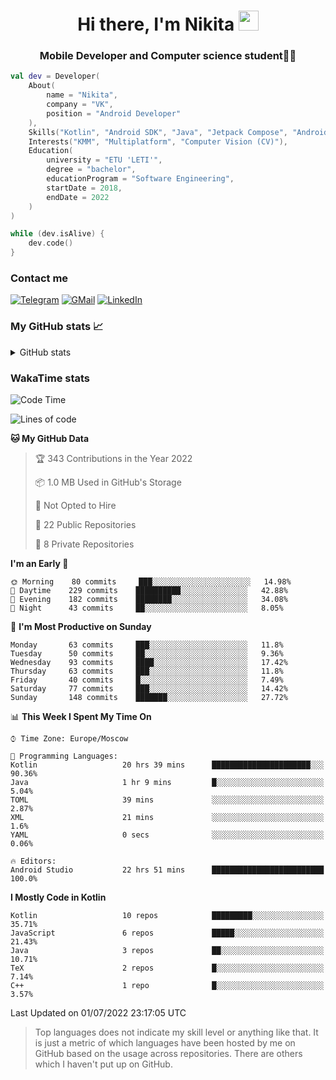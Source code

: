 <h1 align="center">
Hi there, I'm Nikita 
<img src="https://github.com/blackcater/blackcater/raw/main/images/Hi.gif" height="32"/>
</h1>
<h3 align="center">Mobile Developer and Computer science student👨‍💻</h3>

```kotlin
val dev = Developer(
    About(
        name = "Nikita",
        company = "VK",
        position = "Android Developer"
    ),
    Skills("Kotlin", "Android SDK", "Java", "Jetpack Compose", "Android Jetpack"),
    Interests("KMM", "Multiplatform", "Computer Vision (CV)"),
    Education(
        university = "ETU 'LETI'",
        degree = "bachelor",
        educationProgram = "Software Engineering",
        startDate = 2018,
        endDate = 2022
    )
)

while (dev.isAlive) {
    dev.code()
}
```

### Contact me

[![Telegram](https://img.shields.io/badge/Telegram-white?style=for-the-badge&logo=telegram&logoColor=29e9ea)](https://t.me/po4yka)
[![GMail](https://img.shields.io/badge/Gmail-white?style=for-the-badge&logo=gmail&logoColor=d14836)](mailto:pochaev.nik@gmail.com)
[![LinkedIn](https://img.shields.io/badge/linkedin%20-white.svg?&style=for-the-badge&logo=linkedin&logoColor=%230077B5)](https://www.linkedin.com/in/nikita-pochaev-415b5a1a1)

### My GitHub stats 📈

<details>
  <summary>GitHub stats</summary>
  <p align="center">
    <img src="https://github-readme-stats.vercel.app/api?username=po4yka&show_icons=true&theme=dark" />
  </p>
</details>

### WakaTime stats

<!--START_SECTION:waka-->
![Code Time](http://img.shields.io/badge/Code%20Time-0%20secs-blue)

![Lines of code](https://img.shields.io/badge/From%20Hello%20World%20I%27ve%20Written-1%20Million%20lines%20of%20code-blue)

**🐱 My GitHub Data** 

> 🏆 343 Contributions in the Year 2022
 > 
> 📦 1.0 MB Used in GitHub's Storage 
 > 
> 🚫 Not Opted to Hire
 > 
> 📜 22 Public Repositories 
 > 
> 🔑 8 Private Repositories  
 > 
**I'm an Early 🐤** 

```text
🌞 Morning    80 commits     ███░░░░░░░░░░░░░░░░░░░░░░   14.98% 
🌆 Daytime    229 commits    ██████████░░░░░░░░░░░░░░░   42.88% 
🌃 Evening    182 commits    ████████░░░░░░░░░░░░░░░░░   34.08% 
🌙 Night      43 commits     ██░░░░░░░░░░░░░░░░░░░░░░░   8.05%

```
📅 **I'm Most Productive on Sunday** 

```text
Monday       63 commits     ███░░░░░░░░░░░░░░░░░░░░░░   11.8% 
Tuesday      50 commits     ██░░░░░░░░░░░░░░░░░░░░░░░   9.36% 
Wednesday    93 commits     ████░░░░░░░░░░░░░░░░░░░░░   17.42% 
Thursday     63 commits     ███░░░░░░░░░░░░░░░░░░░░░░   11.8% 
Friday       40 commits     █░░░░░░░░░░░░░░░░░░░░░░░░   7.49% 
Saturday     77 commits     ███░░░░░░░░░░░░░░░░░░░░░░   14.42% 
Sunday       148 commits    ███████░░░░░░░░░░░░░░░░░░   27.72%

```


📊 **This Week I Spent My Time On** 

```text
⌚︎ Time Zone: Europe/Moscow

💬 Programming Languages: 
Kotlin                   20 hrs 39 mins      ██████████████████████░░░   90.36% 
Java                     1 hr 9 mins         █░░░░░░░░░░░░░░░░░░░░░░░░   5.04% 
TOML                     39 mins             ░░░░░░░░░░░░░░░░░░░░░░░░░   2.87% 
XML                      21 mins             ░░░░░░░░░░░░░░░░░░░░░░░░░   1.6% 
YAML                     0 secs              ░░░░░░░░░░░░░░░░░░░░░░░░░   0.06%

🔥 Editors: 
Android Studio           22 hrs 51 mins      █████████████████████████   100.0%

```

**I Mostly Code in Kotlin** 

```text
Kotlin                   10 repos            █████████░░░░░░░░░░░░░░░░   35.71% 
JavaScript               6 repos             █████░░░░░░░░░░░░░░░░░░░░   21.43% 
Java                     3 repos             ██░░░░░░░░░░░░░░░░░░░░░░░   10.71% 
TeX                      2 repos             █░░░░░░░░░░░░░░░░░░░░░░░░   7.14% 
C++                      1 repo              █░░░░░░░░░░░░░░░░░░░░░░░░   3.57%

```



 Last Updated on 01/07/2022 23:17:05 UTC
<!--END_SECTION:waka-->

> Top languages does not indicate my skill level or anything like that. It is just a metric of which languages have been hosted by me on GitHub based on the usage across repositories. There are others which I haven't put up on GitHub.
